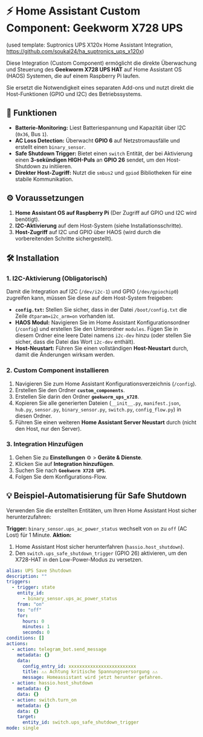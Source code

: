 # ⚡ Home Assistant Custom Component: Geekworm X728 UPS
(used template: Suptronics UPS X120x Home Assistant Integration, https://github.com/soukal24/ha_suptronics_ups_x120x)

Diese Integration (Custom Component) ermöglicht die direkte Überwachung und Steuerung des **Geekworm X728 UPS HAT** auf Home Assistant OS (HAOS) Systemen, die auf einem Raspberry Pi laufen.

Sie ersetzt die Notwendigkeit eines separaten Add-ons und nutzt direkt die Host-Funktionen (GPIO und I2C) des Betriebssystems.

## 🚀 Funktionen

* **Batterie-Monitoring:** Liest Batteriespannung und Kapazität über I2C (`0x36`, Bus `1`).
* **AC Loss Detection:** Überwacht **GPIO 6** auf Netzstromausfälle und erstellt einen `binary_sensor`.
* **Safe Shutdown Trigger:** Bietet einen `switch` Entität, der bei Aktivierung einen **3-sekündigen HIGH-Puls** an **GPIO 26** sendet, um den Host-Shutdown zu initiieren.
* **Direkter Host-Zugriff:** Nutzt die `smbus2` und `gpiod` Bibliotheken für eine stabile Kommunikation.

## ⚙️ Voraussetzungen

1.  **Home Assistant OS auf Raspberry Pi** (Der Zugriff auf GPIO und I2C wird benötigt).
2.  **I2C-Aktivierung** auf dem Host-System (siehe Installationsschritte).
3.  **Host-Zugriff** auf I2C und GPIO über HAOS (wird durch die vorbereitenden Schritte sichergestellt).

## 🛠️ Installation

### 1. I2C-Aktivierung (Obligatorisch)

Damit die Integration auf I2C (`/dev/i2c-1`) und GPIO (`/dev/gpiochip0`) zugreifen kann, müssen Sie diese auf dem Host-System freigeben:

* **`config.txt`:** Stellen Sie sicher, dass in der Datei `/boot/config.txt` die Zeile `dtparam=i2c_arm=on` vorhanden ist.
* **HAOS Modul:** Navigieren Sie im Home Assistant Konfigurationsordner (`/config`) und erstellen Sie den Unterordner `modules`. Fügen Sie in diesem Ordner eine leere Datei namens `i2c-dev` hinzu (oder stellen Sie sicher, dass die Datei das Wort `i2c-dev` enthält).
* **Host-Neustart:** Führen Sie einen vollständigen **Host-Neustart** durch, damit die Änderungen wirksam werden.

### 2. Custom Component installieren

1.  Navigieren Sie zum Home Assistant Konfigurationsverzeichnis (`/config`).
2.  Erstellen Sie den Ordner **`custom_components`**.
3.  Erstellen Sie darin den Ordner **`geekworm_ups_x728`**.
4.  Kopieren Sie alle generierten Dateien (`__init__.py`, `manifest.json`, `hub.py`, `sensor.py`, `binary_sensor.py`, `switch.py`, `config_flow.py`) in diesen Ordner.
5.  Führen Sie einen weiteren **Home Assistant Server Neustart** durch (nicht den Host, nur den Server).

### 3. Integration Hinzufügen

1.  Gehen Sie zu **Einstellungen** ⚙️ > **Geräte & Dienste**.
2.  Klicken Sie auf **Integration hinzufügen**.
3.  Suchen Sie nach **`Geekworm X728 UPS`**.
4.  Folgen Sie dem Konfigurations-Flow.

## 💡 Beispiel-Automatisierung für Safe Shutdown

Verwenden Sie die erstellten Entitäten, um Ihren Home Assistant Host sicher herunterzufahren:

**Trigger:** `binary_sensor.ups_ac_power_status` wechselt von `on` zu `off` (AC Lost) für 1 Minute.
**Aktion:**
1.  Home Assistant Host sicher herunterfahren (`hassio.host_shutdown`).
2.  Den `switch.ups_safe_shutdown_trigger` (GPIO 26) aktivieren, um den X728-HAT in den Low-Power-Modus zu versetzen.

```yaml
alias: UPS Save Shutdown
description: ""
triggers:
  - trigger: state
    entity_id:
      - binary_sensor.ups_ac_power_status
    from: "on"
    to: "off"
    for:
      hours: 0
      minutes: 1
      seconds: 0
conditions: []
actions:
  - action: telegram_bot.send_message
    metadata: {}
    data:
      config_entry_id: xxxxxxxxxxxxxxxxxxxxxxxxx
      title: ⚠️⚠️ Achtung kritische Spannungsversorgung ⚠️⚠️
      message: Homeassistant wird jetzt herunter gefahren.
  - action: hassio.host_shutdown
    metadata: {}
    data: {}
  - action: switch.turn_on
    metadata: {}
    data: {}
    target:
      entity_id: switch.ups_safe_shutdown_trigger
mode: single


